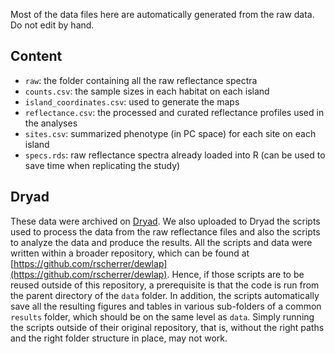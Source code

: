 Most of the data files here are automatically generated from the raw data. Do not edit by hand.

## Content

* `raw`: the folder containing all the raw reflectance spectra
* `counts.csv`: the sample sizes in each habitat on each island
* `island_coordinates.csv`: used to generate the maps
* `reflectance.csv`: the processed and curated reflectance profiles used in the analyses
* `sites.csv`: summarized phenotype (in PC space) for each site on each island
* `specs.rds`: raw reflectance spectra already loaded into R (can be used to save time when replicating the study)

## Dryad

These data were archived on [Dryad](https://datadryad.org). We also uploaded to Dryad the scripts used to process the data from the raw reflectance files and also the scripts to analyze the data and produce the results. All the scripts and data were written within a broader repository, which can be found at [https://github.com/rscherrer/dewlap](https://github.com/rscherrer/dewlap). Hence, if those scripts are to be reused outside of this repository, a prerequisite is that the code is run from the parent directory of the `data` folder. In addition, the scripts automatically save all the resulting figures and tables in various sub-folders of a common `results` folder, which should be on the same level as `data`. Simply running the scripts outside of their original repository, that is, without the right paths and the right folder structure in place, may not work.
